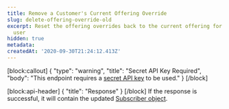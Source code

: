 ```yaml
---
title: Remove a Customer's Current Offering Override
slug: delete-offering-override-old
excerpt: Reset the offering overrides back to the current offering for a specific
  user
hidden: true
metadata:
createdAt: '2020-09-30T21:24:12.413Z'
---
```

[block:callout]
{
  "type": "warning",
  "title": "Secret API Key Required",
  "body": "This endpoint requires a [secret API key](doc:authentication) to be used."
}
[/block]

[block:api-header]
{
  "title": "Response"
}
[/block]
If the response is successful, it will contain the updated [Subscriber object](ref:subscribers#the-subscriber-object).